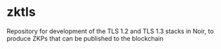 # zktls
Repository for development of the TLS 1.2 and TLS 1.3 stacks in Noir, to produce ZKPs that can be published to the blockchain
